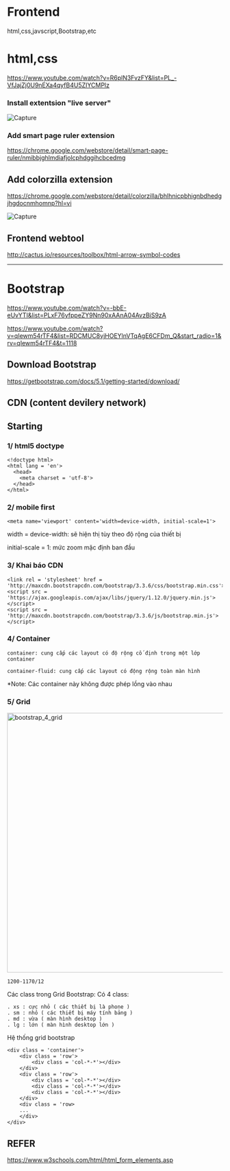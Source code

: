 # Frontend
html,css,javscript,Bootstrap,etc

# html,css

https://www.youtube.com/watch?v=R6plN3FvzFY&list=PL_-VfJajZj0U9nEXa4qyfB4U5ZIYCMPlz

### Install extentsion "live server"

![Capture](https://user-images.githubusercontent.com/73679364/139242953-feafce99-6d65-4d81-8584-475e82dd3189.PNG)
 
### Add smart page ruler extension

https://chrome.google.com/webstore/detail/smart-page-ruler/nmibbjghlmdiafjolcphdggihcbcedmg

## Add colorzilla extension

https://chrome.google.com/webstore/detail/colorzilla/bhlhnicpbhignbdhedgjhgdocnmhomnp?hl=vi

![Capture](https://user-images.githubusercontent.com/73679364/139242665-7e4f4885-f277-40ea-90d4-256867003e12.PNG)

## Frontend webtool

http://cactus.io/resources/toolbox/html-arrow-symbol-codes

_______________________________________________________________________________________________________________________________________________________

# Bootstrap

https://www.youtube.com/watch?v=-bbE-eUvYTI&list=PLxF76yfppeZY9Nn90xAAnA04AvzBiS9zA

https://www.youtube.com/watch?v=qIewm54rTF4&list=RDCMUC8vjHOEYlnVTqAgE6CFDm_Q&start_radio=1&rv=qIewm54rTF4&t=1118

## Download Bootstrap

https://getbootstrap.com/docs/5.1/getting-started/download/

## CDN (content devilery network)

## Starting
### 1/ html5 doctype

    <!doctype html>
    <html lang = 'en'>
      <head>
        <meta charset = 'utf-8'>
      </head>
    </html>

### 2/ mobile first
    
    <meta name='viewport' content='width=device-width, initial-scale=1'>
    
   width = device-width: sẽ hiện thị tùy theo độ rộng của thiết bị
   
   initial-scale = 1: mức zoom mặc định ban đầu
   
### 3/ Khai báo CDN

    <link rel = 'stylesheet' href = 'http://maxcdn.bootstrapcdn.com/bootstrap/3.3.6/css/bootstrap.min.css'>
    <script src = 'https://ajax.googleapis.com/ajax/libs/jquery/1.12.0/jquery.min.js'></script>
    <script src = 'http://maxcdn.bootstrapcdn.com/bootstrap/3.3.6/js/bootstrap.min.js'></script>
    
### 4/ Container
    
    container: cung cấp các layout có độ rộng cố định trong một lớp container
    
    container-fluid: cung cấp các layout có động rộng toàn màn hình
    
   *Note: Các container này không được phép lồng vào nhau
   
### 5/ Grid

<img width="605" alt="bootstrap_4_grid" src="https://user-images.githubusercontent.com/73679364/139051320-8e992b27-7951-471c-88c7-e3d570dbf651.png">

    1200-1170/12
    
Các class trong Grid Bootstrap: Có 4 class:

    . xs : cực nhỏ ( các thiết bị là phone )
    . sm : nhỏ ( các thiết bị máy tính bảng )
    . md : vừa ( màn hình desktop )
    . lg : lớn ( màn hình desktop lớn )
   
Hệ thống grid bootstrap

    <div class = 'container'>
        <div class = 'row'>
            <div class = 'col-*-*'></div>
        </div>
        <div class = 'row'>
            <div class = 'col-*-*'></div>
            <div class = 'col-*-*'></div>
            <div class = 'col-*-*'></div>
        </div>
        <div class = 'row>
        ...
        </div>
    </div>
    
 ## REFER
 
 https://www.w3schools.com/html/html_form_elements.asp
        
        
